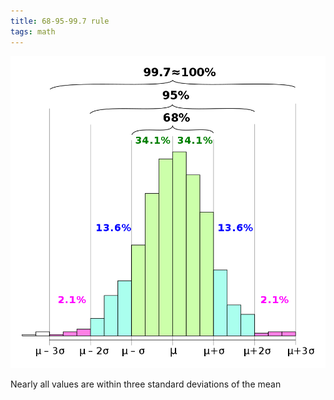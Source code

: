```yaml
---
title: 68-95-99.7 rule
tags: math
---
```


![](/static/img/std-sigma-rule.png)

Nearly all values are within three standard deviations of the mean 